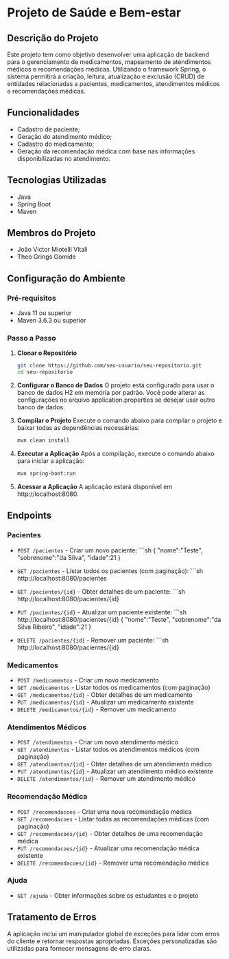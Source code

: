 # Projeto de Saúde e Bem-estar

## Descrição do Projeto
Este projeto tem como objetivo desenvolver uma aplicação de backend para o gerenciamento de medicamentos, mapeamento de atendimentos médicos e recomendações médicas. Utilizando o framework Spring, o sistema permitirá a criação, leitura, atualização e exclusão (CRUD) de entidades relacionadas a pacientes, medicamentos, atendimentos médicos e recomendações médicas.

## Funcionalidades
- Cadastro de paciente;
- Geração do atendimento médico;
- Cadastro do medicamento;
- Geração da recomendação médica com base nas informações disponibilizadas no atendimento.

## Tecnologias Utilizadas
- Java
- Spring Boot
- Maven

## Membros do Projeto
- João Victor Miotelli Vitali
- Theo Grings Gomide

## Configuração do Ambiente

### Pré-requisitos
- Java 11 ou superior
- Maven 3.6.3 ou superior

### Passo a Passo

1. **Clonar o Repositório**
   ```sh
   git clone https://github.com/seu-usuario/seu-repositorio.git
   cd seu-repositorio
   
2. **Configurar o Banco de Dados**
O projeto está configurado para usar o banco de dados H2 em memória por padrão. Você pode alterar as configurações no arquivo application.properties se desejar usar outro banco de dados.

3. **Compilar o Projeto**
Execute o comando abaixo para compilar o projeto e baixar todas as dependências necessárias:
   ```sh
   mvn clean install

4. **Executar a Aplicação**
Após a compilação, execute o comando abaixo para iniciar a aplicação:
   ```sh
   mvn spring-boot:run

5. **Acessar a Aplicação**
A aplicação estará disponível em http://localhost:8080.

## Endpoints

### Pacientes
- `POST /pacientes` - Criar um novo paciente:
        ```sh
         {
          "nome":"Teste",
          "sobrenome":"da Silva",
          "idade":21
         }
  
- `GET /pacientes` - Listar todos os pacientes (com paginação):
        ```sh
        http://localhost:8080/pacientes
  
- `GET /pacientes/{id}` - Obter detalhes de um paciente:
        ```sh
        http://localhost:8080/pacientes/{id}
  
- `PUT /pacientes/{id}` - Atualizar um paciente existente:
        ```sh
        http://localhost:8080/pacientes/{id}
        {
          "nome":"Teste",
          "sobrenome":"da Silva Ribeiro",
          "idade":21
        }
  
- `DELETE /pacientes/{id}` - Remover um paciente:
        ```sh
        http://localhost:8080/pacientes/{id}

### Medicamentos
- `POST /medicamentos` - Criar um novo medicamento
- `GET /medicamentos` - Listar todos os medicamentos (com paginação)
- `GET /medicamentos/{id}` - Obter detalhes de um medicamento
- `PUT /medicamentos/{id}` - Atualizar um medicamento existente
- `DELETE /medicamentos/{id}` - Remover um medicamento

### Atendimentos Médicos
- `POST /atendimentos` - Criar um novo atendimento médico
- `GET /atendimentos` - Listar todos os atendimentos médicos (com paginação)
- `GET /atendimentos/{id}` - Obter detalhes de um atendimento médico
- `PUT /atendimentos/{id}` - Atualizar um atendimento médico existente
- `DELETE /atendimentos/{id}` - Remover um atendimento médico

### Recomendação Médica
- `POST /recomendacoes` - Criar uma nova recomendação médica
- `GET /recomendacoes` - Listar todas as recomendações médicas (com paginação)
- `GET /recomendacoes/{id}` - Obter detalhes de uma recomendação médica
- `PUT /recomendacoes/{id}` - Atualizar uma recomendação médica existente
- `DELETE /recomendacoes/{id}` - Remover uma recomendação médica

### Ajuda
- `GET /ajuda` - Obter informações sobre os estudantes e o projeto

## Tratamento de Erros
A aplicação inclui um manipulador global de exceções para lidar com erros do cliente e retornar respostas apropriadas. Exceções personalizadas são utilizadas para fornecer mensagens de erro claras.
